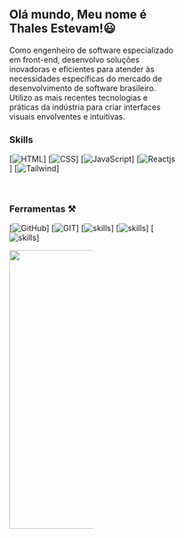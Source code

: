

<div style="max-width: 60%" align="left">
<h2>Olá mundo, Meu nome é Thales Estevam!😃</h2>

<p>Como engenheiro de software especializado em front-end, desenvolvo soluções inovadoras e eficientes para atender às necessidades específicas do mercado de desenvolvimento de software brasileiro. Utilizo as mais recentes tecnologias e práticas da indústria para criar interfaces visuais envolventes e intuitivas.</p>


<h3>Skills</h3> 

[![HTML](https://img.shields.io/badge/HTML5-E34F26?style=for-the-badge&logo=html5&logoColor=white)]
[![CSS](https://img.shields.io/badge/CSS3-1572B6?style=for-the-badge&logo=css3&logoColor=white)]
[![JavaScript](https://img.shields.io/badge/JavaScript-F7DF1E?style=for-the-badge&logo=javavscript&logoColor=black)]
[![Reactjs](https://img.shields.io/badge/React-20232A?style=for-the-badge&logo=react&logoColor=61DAFB)]
[![Tailwind](https://img.shields.io/badge/Tailwind_CSS-38B2AC?style=for-the-badge&logo=tailwind-css&logoColor=white)]

<br>

<h3>Ferramentas ⚒️ </h3>

[![GitHub](https://img.shields.io/badge/GitHub-100000?style=for-the-badge&logo=github&logoColor=white)]
[![GIT](https://img.shields.io/badge/GIT-E44C30?style=for-the-badge&logo=git&logoColor=white)]
[![skills](https://img.shields.io/badge/Jira-0052CC?style=for-the-badge&logo=Jira&logoColor=white)]
[![skills](https://img.shields.io/badge/Slack-4A154B?style=for-the-badge&logo=slack&logoColor=white)]
[![skills](https://img.shields.io/badge/Figma-F24E1E?style=for-the-badge&logo=figma&logoColor=white)]
</div>

<div style="max-width: 30%" align="right">
<p align="right"> <img height="500px" src="https://stepholt.com/wp-content/uploads/2023/10/stepholt-brand-background-hacker-website-agency.jpg" /></p>
</div>
